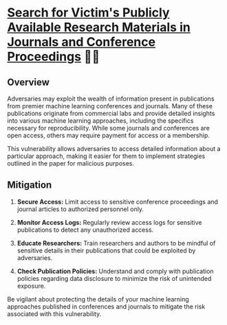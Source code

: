 # [Search for Victim's Publicly Available Research Materials in Journals and Conference Proceedings](https://atlas.mitre.org/techniques/AML.T0000.000) 📰👀

## Overview

Adversaries may exploit the wealth of information present in publications from premier machine learning conferences and journals. Many of these publications originate from commercial labs and provide detailed insights into various machine learning approaches, including the specifics necessary for reproducibility. While some journals and conferences are open access, others may require payment for access or a membership.

This vulnerability allows adversaries to access detailed information about a particular approach, making it easier for them to implement strategies outlined in the paper for malicious purposes.

## Mitigation

1. **Secure Access:** Limit access to sensitive conference proceedings and journal articles to authorized personnel only.

2. **Monitor Access Logs:** Regularly review access logs for sensitive publications to detect any unauthorized access.

3. **Educate Researchers:** Train researchers and authors to be mindful of sensitive details in their publications that could be exploited by adversaries.

4. **Check Publication Policies:** Understand and comply with publication policies regarding data disclosure to minimize the risk of unintended exposure.

Be vigilant about protecting the details of your machine learning approaches published in conferences and journals to mitigate the risk associated with this vulnerability.
